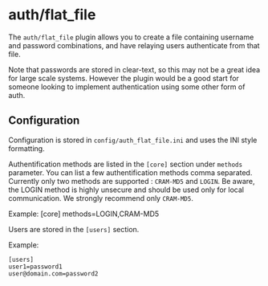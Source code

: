auth/flat_file
==============

The `auth/flat_file` plugin allows you to create a file containing username
and password combinations, and have relaying users authenticate from that
file.

Note that passwords are stored in clear-text, so this may not be a great idea
for large scale systems. However the plugin would be a good start for someone
looking to implement authentication using some other form of auth.

Configuration
-------------

Configuration is stored in `config/auth_flat_file.ini` and uses the INI
style formatting. 

Authentification methods are listed in the `[core]` section under `methods`
parameter. You can list a few authentification methods comma separated. Currently
only two methods are supported : `CRAM-MD5` and `LOGIN`. Be aware, the LOGIN
method is highly unsecure and should be used only for local communication.
We strongly recommend only `CRAM-MD5`.

Example:
    [core]
    methods=LOGIN,CRAM-MD5


Users are stored in the `[users]` section.

Example:

    [users]
    user1=password1
    user@domain.com=password2
